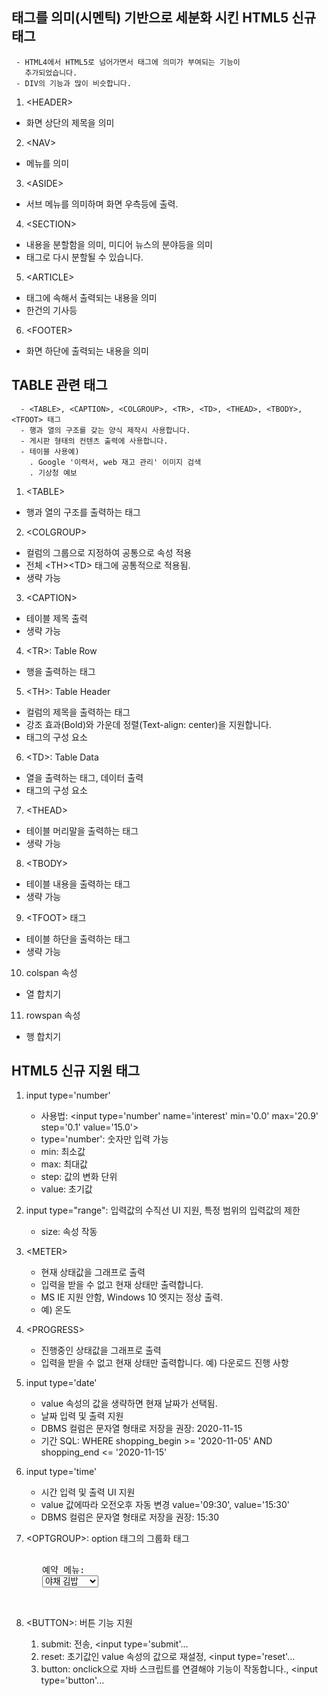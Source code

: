 ## <DIV> 태그를 의미(시멘틱) 기반으로 세분화 시킨 HTML5 신규 태그
     - HTML4에서 HTML5로 넘어가면서 태그에 의미가 부여되는 기능이
       추가되었습니다.
     - DIV의 기능과 많이 비슷합니다.

1. \<HEADER>
- 화면 상단의 제목을 의미
 
 
2. \<NAV>
- 메뉴를 의미
 
 
3. \<ASIDE>
- 서브 메뉴를 의미하며 화면 우측등에 출력.
    
  
4. \<SECTION>
- 내용을 분할함을 의미, 미디어 뉴스의 분야등을 의미 
- <SECTION> 태그로 다시 분할될 수 있습니다.
  
   
5. \<ARTICLE>
- <SECTION> 태그에 속해서 출력되는 내용을 의미
- 한건의 기사등
 
 
6. \<FOOTER>
- 화면 하단에 출력되는 내용을 의미
  
## TABLE 관련 태그
      - <TABLE>, <CAPTION>, <COLGROUP>, <TR>, <TD>, <THEAD>, <TBODY>, <TFOOT> 태그
      - 행과 열의 구조를 갖는 양식 제작시 사용합니다.
      - 게시판 형태의 컨텐츠 출력에 사용합니다.
      - 테이블 사용예)
        . Google '이력서, web 재고 관리' 이미지 검색
        . 기상청 예보 
 
 
1. \<TABLE>
- 행과 열의 구조를 출력하는 태그


2. \<COLGROUP>
- 컬럼의 그룹으로 지정하여 공통으로 속성 적용
- 전체 \<TH>\<TD> 태그에 공통적으로 적용됨.
- 생략 가능 
 

3. \<CAPTION>
- 테이블 제목 출력
- 생략 가능

 
4. \<TR>: Table Row
- 행을 출력하는 태그
 
 
5. \<TH>: Table Header
- 컬럼의 제목을 출력하는 태그
- 강조 효과(Bold)와 가운데 정렬(Text-align: center)을 지원합니다.
- <TR> 태그의 구성 요소
 
  
6. \<TD>: Table Data
- 열을 출력하는 태그, 데이터 출력
- <TR> 태그의 구성 요소
 
 
7. \<THEAD>
- 테이블 머리말을 출력하는 태그
- 생략 가능
 
 
8. \<TBODY>
- 테이블 내용을 출력하는 태그
- 생략 가능
 
 
9. \<TFOOT> 태그
- 테이블 하단을 출력하는 태그
- 생략 가능
 
 
10. colspan 속성
- 열 합치기


11. rowspan 속성
- 행 합치기
  
## HTML5 신규 지원 태그
1. input type='number'
    - 사용법: \<input type='number' name='interest' min='0.0' max='20.9' step='0.1' value='15.0'>
    - type='number': 숫자만 입력 가능
    - min: 최소값
    - max: 최대값
    - step: 값의 변화 단위
    - value: 초기값
 
 
2. input type="range": 입력값의 수직선 UI 지원, 특정 범위의 입력값의 제한
   - size: 속성 작동
 
 
3. \<METER>
   - 현재 상태값을 그래프로 출력
   - 입력을 받을 수 없고 현재 상태만 출력합니다.
   - MS IE 지원 안함, Windows 10 엣지는 정상 출력.
   - 예) 온도
     
  
4. \<PROGRESS>
   - 진행중인 상태값을 그래프로 출력
   - 입력을 받을 수 없고 현재 상태만 출력합니다.
    예) 다운로드 진행 사항  
 
 
5. input type='date'
   - value 속성의 값을 생략하면 현재 날짜가 선택됨.
   - 날짜 입력 및 출력 지원
   - DBMS 컬럼은 문자열 형태로 저장을 권장: 2020-11-15
   - 기간 SQL: WHERE shopping_begin >= '2020-11-05' AND shopping_end <= '2020-11-15'
 
 
6. input type='time'
   - 시간 입력 및 출력 UI 지원
   - value 값에따라 오전오후 자동 변경 value='09:30',  value='15:30'
   - DBMS 컬럼은 문자열 형태로 저장을 권장: 15:30
 
 
7. \<OPTGROUP>: option 태그의 그룹화 태그
    <pre>
    <label>
      예약 메뉴:
      <select name="food">
        <optgroup label="김밥류">
          <option value='야채 김밥'>야채 김밥</option>
          <option value='참치 김밥'>참치 김밥</option>
          <option value='김치 김밥'>김치 김밥</option>
        </optgroup>
        <optgroup label="면류">
          <option value='라면'>라면</option>
          <option value='짬뽕라면'>짬뽕라면</option>
          <option value='해물라면'>해물라면</option>
        </optgroup>
        <optgroup label="밥">
          <option value='김치찌게'>김치찌게</option>
          <option value='참치찌게'>참치찌게</option>
          <option value='부대찌게'>부대찌게</option>
        </optgroup>
      </select>
    </label>
    </pre>
 
 
8. \<BUTTON>: 버튼 기능 지원
   1) submit: 전송, <input type='submit'...
   2) reset: 초기값인 value 속성의 값으로 재설정, <input type='reset'...
   3) button: onclick으로 자바 스크립트를 연결해야 기능이 작동합니다., <input type='button'...
